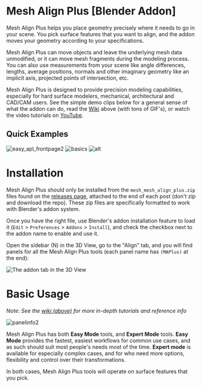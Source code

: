 # Mesh Align Plus [Blender Addon]

Mesh Align Plus helps you place geometry precisely where it needs to go in your scene. You pick surface features that you want to align, and the addon moves your geometry according to your specifications.

Mesh Align Plus can move objects and leave the underlying mesh data unmodified, or it can move mesh fragments during the modeling process. You can also use measurements from your scene like angle differences, lengths, average positions, normals and other imaginary geometry like an implicit axis, projected points of intersection, etc.

Mesh Align Plus is designed to provide precision modeling capabilities, especially for hard surface modelers, mechanical, architectural and CAD/CAM users. See the simple demo clips below for a general sense of what the addon can do, read the <a href="https://github.com/egtwobits/mesh_mesh_align_plus/wiki">Wiki</a> above (with tons of GIF's), or watch the video tutorials on <a href="https://youtu.be/VBoic2MIC8U">YouTube</a>.

## Quick Examples

![easy_apl_frontpage2](https://user-images.githubusercontent.com/15041801/231297281-8ac7eca9-74a1-4e25-817c-ed612c0dc317.gif)
![basics](https://user-images.githubusercontent.com/15041801/231297300-6877026b-0da3-4586-b259-9b5a99829c0e.gif)
![alt](http://i.imgur.com/JOa7Fcd.gif)

# Installation

Mesh Align Plus should only be installed from the `mesh_mesh_align_plus.zip` files found on the [releases page](https://github.com/egtwobits/mesh_mesh_align_plus/releases), attached to the end of each post (don't zip and download the repo). These zip files are specifically formatted to work with Blender's addon system.

Once you have the right file, use Blender's addon installation feature to load it (`Edit` > `Preferences` > `Addons` > `Install`), and check the checkbox next to the addon name to enable and use it.

Open the sidebar (N) in the 3D View, go to the "Align" tab, and you will find panels for all the Mesh Align Plus tools (each panel name has `(MAPlus)` at the end):

![The addon tab in the 3D View](https://user-images.githubusercontent.com/15041801/231289939-af304ee9-40e8-4143-bcbf-0b6c84ad6738.png)

# Basic Usage

*Note: See the [wiki (above)](https://github.com/egtwobits/mesh_mesh_align_plus/wiki) for more in-depth tutorials and reference info*

![panelinfo2](https://user-images.githubusercontent.com/15041801/231296982-6c4c8367-c67d-4e28-a9c6-7d5cfe18b95d.png)

Mesh Align Plus has both **Easy Mode** tools, and **Expert Mode** tools. **Easy Mode** provides the fastest, easiest workflows for common use cases, and as such should suit most people's needs most of the time. **Expert mode** is available for especially complex cases, and for who need more options, flexibility and control over their transformations.

In both cases, Mesh Align Plus tools will operate on surface features that you pick.
